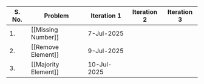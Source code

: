 
| S. No. | Problem              | Iteration 1 | Iteration 2 | Iteration 3 |
| ------ | -------------------- | ----------- | ----------- | ----------- |
| 1.     | [[Missing Number]]   | 7-Jul-2025  |             |             |
| 2.     | [[Remove Element]]   | 9-Jul-2025  |             |             |
| 3.     | [[Majority Element]] | 10-Jul-2025 |             |             |

